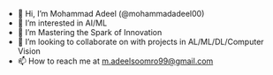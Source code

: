 - 👋 Hi, I’m Mohammad Adeel (@mohammadadeel00)
- 👀 I’m interested in AI/ML
- 🌱 I’m Mastering the Spark of Innovation
- 💞️ I’m looking to collaborate on with projects in AL/ML/DL/Computer Vision
- 📫 How to reach me at m.adeelsoomro99@gmail.com

<!---
mohammadadeel00/mohammadadeel00 is a ✨ special ✨ repository because its `README.md` (this file) appears on your GitHub profile.
You can click the Preview link to take a look at your changes.
--->

